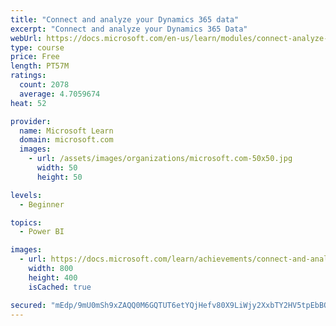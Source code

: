 ```yaml
---
title: "Connect and analyze your Dynamics 365 data​"
excerpt: "Connect and analyze your Dynamics 365 Data​"
webUrl: https://docs.microsoft.com/en-us/learn/modules/connect-analyze-dynamics-365-data/
type: course
price: Free
length: PT57M
ratings:
  count: 2078
  average: 4.7059674
heat: 52

provider:
  name: Microsoft Learn
  domain: microsoft.com
  images:
    - url: /assets/images/organizations/microsoft.com-50x50.jpg
      width: 50
      height: 50

levels:
  - Beginner

topics:
  - Power BI

images:
  - url: https://docs.microsoft.com/learn/achievements/connect-and-analyze-your-microsoft-dynamics-365-data-social.png
    width: 800
    height: 400
    isCached: true

secured: "mEdp/9mU0mSh9xZAQQ0M6GQTUT6etYQjHefv80X9LiWjy2XxbTY2HV5tpEbBOgjDUPwHyxuc53ZnYIFeiHe2orbX0D9PQwWYMDdKhjNbNcFlO2JuRdzX/KniedHm0zGe1x2jWXJi+E8A43sdOFIKeMl3vgwcO8dk9ssUtP/REhGrHNHgysRW85rO9JHMTxitg8qa0W9C4B1kpaiEfe4fVXdWaFMru060eMCd6db2LVRlJ0EXPJRLvvQTuPr1pQY1ojfNneuGcSUo4jT5NMo+Gxels2dUyg6XhM5cpRQczzcLP8wOe7fqPbyPopMc0wAMYtLI4ZhGHw2ZOKlA0K9KXm2Is1abDN6cV+yObUdZhBs3qPW8GN1Wutn7D2isp1gNXBEPjhx6Bpjk2fBsBL//vy1Ehlmw8jOHZjbn8ayS8Cc=;jfeSLfGqUZm4f5wlFrltqQ=="
---
```


